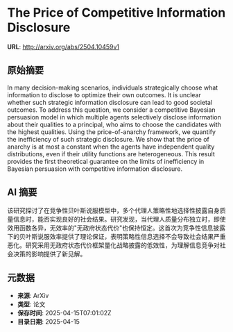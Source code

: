 # The Price of Competitive Information Disclosure

**URL**: http://arxiv.org/abs/2504.10459v1

## 原始摘要

In many decision-making scenarios, individuals strategically choose what
information to disclose to optimize their own outcomes. It is unclear whether
such strategic information disclosure can lead to good societal outcomes. To
address this question, we consider a competitive Bayesian persuasion model in
which multiple agents selectively disclose information about their qualities to
a principal, who aims to choose the candidates with the highest qualities.
Using the price-of-anarchy framework, we quantify the inefficiency of such
strategic disclosure. We show that the price of anarchy is at most a constant
when the agents have independent quality distributions, even if their utility
functions are heterogeneous. This result provides the first theoretical
guarantee on the limits of inefficiency in Bayesian persuasion with competitive
information disclosure.


## AI 摘要

该研究探讨了在竞争性贝叶斯说服模型中，多个代理人策略性地选择性披露自身质量信息时，能否实现良好的社会结果。研究发现，当代理人质量分布独立时，即使效用函数各异，无效率的"无政府状态代价"也保持恒定。这首次为竞争性信息披露下的贝叶斯说服效率提供了理论保证，表明策略性信息选择不会导致社会结果严重恶化。研究采用无政府状态代价框架量化战略披露的低效性，为理解信息竞争对社会决策的影响提供了新见解。

## 元数据

- **来源**: ArXiv
- **类型**: 论文
- **保存时间**: 2025-04-15T07:01:02Z
- **目录日期**: 2025-04-15
